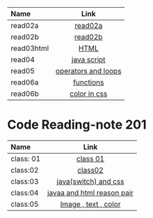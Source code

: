 | Name      | Link     
| :------------- | :----------: | 
|  read02a |  [read02a](./read02a)  | 
|  read02b   | [read02b](./read02b) | 
|  read03html   | [HTML](./read03html) | 
|  read04   | [java script](./read04) | 
|  read05   | [operators and loops](./read05) | 
|  read06a   | [functions](./read06a) | 
|  read06b   | [color in css](./read06b) | 



# Code Reading-note 201

| Name      | Link     
| :------------- | :----------: |
|  class: 01        |  [class 01](./class-01) |
| class:02         |[class02](./class02.md)
| class:03  |[java(switch) and css](./calss03.md)
| class:04  | [javaa and html reason pair](class04.md)
| class:05  | [Image , text , color](class05.md)
